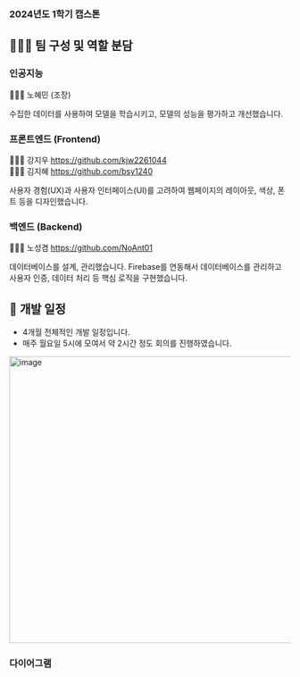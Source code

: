 ### 2024년도 1학기 캡스톤




## 👩🏻‍💻 팀 구성 및 역할 분담

### 인공지능
👩🏻‍💻 노혜민 (조장)

수집한 데이터를 사용하여 모델을 학습시키고, 모델의 성능을 평가하고 개선했습니다.

### 프론트엔드 (Frontend)
👩🏻‍💻 강지우 <https://github.com/kjw2261044>  
👩🏻‍💻 김지혜 <https://github.com/bsy1240>

사용자 경험(UX)과 사용자 인터페이스(UI)를 고려하여 웹페이지의 레이아웃, 색상, 폰트 등을 디자인했습니다.

### 백엔드 (Backend)
👨🏻‍💻 노성겸 <https://github.com/NoAnt01>

데이터베이스를 설계, 관리했습니다.
Firebase를 연동해서 데이터베이스를 관리하고 사용자 인증, 데이터 처리 등 핵심 로직을 구현했습니다.

## 📅 개발 일정

- 4개월 전체적인 개발 일정입니다.
- 매주 월요일 5시에 모여서 약 2시간 정도 회의를 진행하였습니다.

<img width="514" alt="image" src="https://github.com/among5094/Capstone01/assets/106166621/fa07d761-bff7-4150-9e63-c0208c4696f1">

### 다이어그램


